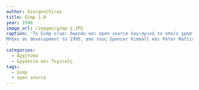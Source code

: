 ```yaml
---
author: GiorgosChiras
title: Gimp 1.0
year: 1998 
image_url: /images/gimp-1.JPG
caption: 'Το Gimp είναι δωρεάν και open source λογισμικό το οποίο χρησιμοποιείται για image manipulation και image editing.
Μπήκε σε development το 1995, απο τους Spencer Kimball και Peter Mattis, και κυκλοφόρησε επισήμως στην αγορά το 1998 με την version Gimp 1.0. 
'
categories:
  - Αρχέτυπα
  - Εργαλεία και Τεχνικές
tags:
  - Gimp
  - open source
---
```

